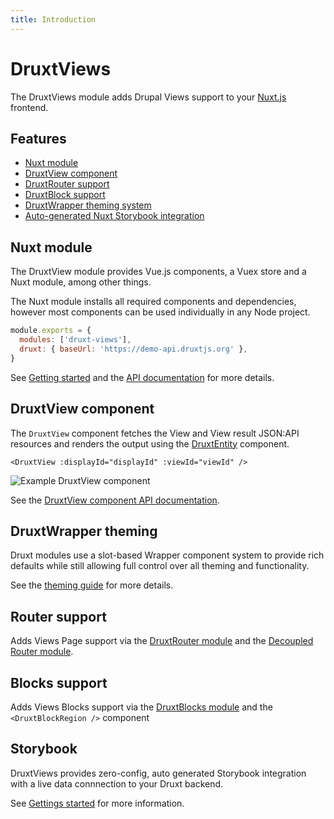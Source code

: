 ```yaml
---
title: Introduction
---
```


# DruxtViews

The DruxtViews module adds Drupal Views support to your [Nuxt.js](https://nuxtjs.org) frontend.


## Features

- [Nuxt module](#nuxt-module)
- [DruxtView component](#druxtview-component)
- [DruxtRouter support](#router-support)
- [DruxtBlock support](#blocks-support)
- [DruxtWrapper theming system](#druxwrapper-themeing)
- [Auto-generated Nuxt Storybook integration](#storybook)


## Nuxt module

The DruxtView module provides Vue.js components, a Vuex store and a Nuxt module, among other things.

The Nuxt module installs all required components and dependencies, however most components can be used individually in any Node project.

```js
module.exports = {
  modules: ['druxt-views'],
  druxt: { baseUrl: 'https://demo-api.druxtjs.org' },
}
```

See [Getting started](/guide/getting-started) and the [API documentation](/api) for more details.


## DruxtView component

The `DruxtView` component fetches the View and View result JSON:API resources and renders the output using the [DruxtEntity](https://entity.druxtjs.org) component.

```vue
<DruxtView :displayId="displayId" :viewId="viewId" />
```

![Example DruxtView component](../images/druxt-views-page.png)

See the [DruxtView component API documentation](../api/components/DruxtView.html).


## DruxtWrapper theming

Druxt modules use a slot-based Wrapper component system to provide rich defaults while still allowing full control over all theming and functionality.

See the [theming guide](https://druxtjs.org/guide/theming.html) for more details.


## Router support

Adds Views Page support via the [DruxtRouter module](https://router.druxtjs.org) and the [Decoupled Router module](https://www.drupal.org/project/decoupled_router).


## Blocks support

Adds Views Blocks support via the [DruxtBlocks module](https://blocks.druxtjs.org) and the `<DruxtBlockRegion />` component

## Storybook

DruxtViews provides zero-config, auto generated Storybook integration with a live data connnection to your Druxt backend.

See [Gettings started](/guide/getting-started) for more information.
